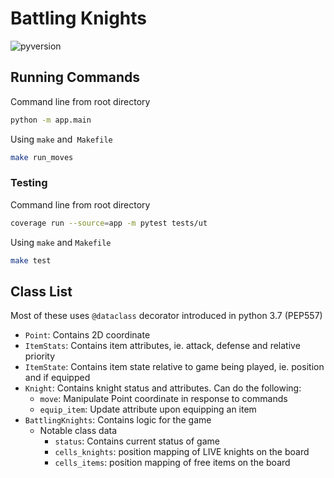 # Battling Knights
![pyversion](https://img.shields.io/badge/python-3.8-blue.svg)

## Running Commands

Command line from root directory
```sh
python -m app.main
```

Using `make` and` Makefile`
```sh
make run_moves
```

### Testing
Command line from root directory
```sh
coverage run --source=app -m pytest tests/ut
```

Using `make` and `Makefile`
```sh
make test
```

## Class List

Most of these uses `@dataclass` decorator introduced in python 3.7 (PEP557)
* `Point`: Contains 2D coordinate
* `ItemStats`: Contains item attributes, ie. attack, defense and relative priority
* `ItemState`: Contains item state relative to game being played, ie. position and if equipped
* `Knight`: Contains knight status and attributes. Can do the following:
    + `move`: Manipulate Point coordinate in response to commands
    + `equip_item`: Update attribute upon equipping an item
* `BattlingKnights`:  Contains logic for the game
    + Notable class data
        + `status`: Contains current status of game
        + `cells_knights`: position mapping of LIVE knights on the board
        + `cells_items`: position mapping of free items on the board
